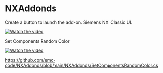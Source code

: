 # NXAddonds

Create a button to launch the add-on. Siemens NX. Classic UI.

[![Watch the video](https://sun9-26.userapi.com/impg/f5MKOiuS2vbR1hycq96i7eGFyuQ_e6uG8old7A/3w1DYY7xeuQ.jpg?size=480x287&quality=96&sign=cf4fdc777c80e31954205c605cc7829d&type=album)](https://youtu.be/aN58NmkSYvE)



Set Components Random Color

[![Watch the video](https://sun9-69.userapi.com/impg/5z-10fGYeaQY_XWzNDwteJO_Qv_B5NO2_-47RA/hf6sipX3ZsQ.jpg?size=480x287&quality=96&sign=0bf7ec4e0942fa1b8a024872eb6e649f&type=album)](https://youtu.be/84l74NLvnpM)

https://github.com/emc-code/NXAddonds/blob/main/NXAddonds/SetComponentsRandomColor.cs
